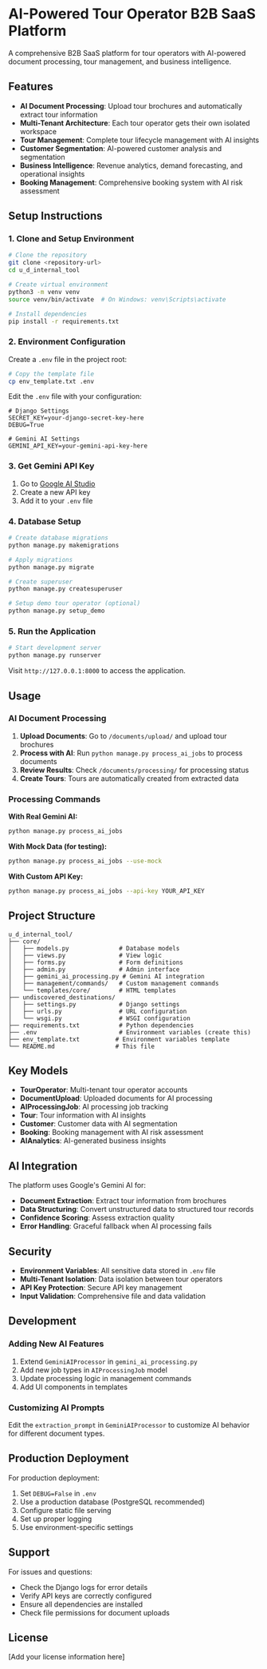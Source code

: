 # AI-Powered Tour Operator B2B SaaS Platform

A comprehensive B2B SaaS platform for tour operators with AI-powered document processing, tour management, and business intelligence.

## Features

- **AI Document Processing**: Upload tour brochures and automatically extract tour information
- **Multi-Tenant Architecture**: Each tour operator gets their own isolated workspace
- **Tour Management**: Complete tour lifecycle management with AI insights
- **Customer Segmentation**: AI-powered customer analysis and segmentation
- **Business Intelligence**: Revenue analytics, demand forecasting, and operational insights
- **Booking Management**: Comprehensive booking system with AI risk assessment

## Setup Instructions

### 1. Clone and Setup Environment

```bash
# Clone the repository
git clone <repository-url>
cd u_d_internal_tool

# Create virtual environment
python3 -m venv venv
source venv/bin/activate  # On Windows: venv\Scripts\activate

# Install dependencies
pip install -r requirements.txt
```

### 2. Environment Configuration

Create a `.env` file in the project root:

```bash
# Copy the template file
cp env_template.txt .env
```

Edit the `.env` file with your configuration:

```env
# Django Settings
SECRET_KEY=your-django-secret-key-here
DEBUG=True

# Gemini AI Settings
GEMINI_API_KEY=your-gemini-api-key-here
```

### 3. Get Gemini API Key

1. Go to [Google AI Studio](https://makersuite.google.com/app/apikey)
2. Create a new API key
3. Add it to your `.env` file

### 4. Database Setup

```bash
# Create database migrations
python manage.py makemigrations

# Apply migrations
python manage.py migrate

# Create superuser
python manage.py createsuperuser

# Setup demo tour operator (optional)
python manage.py setup_demo
```

### 5. Run the Application

```bash
# Start development server
python manage.py runserver
```

Visit `http://127.0.0.1:8000` to access the application.

## Usage

### AI Document Processing

1. **Upload Documents**: Go to `/documents/upload/` and upload tour brochures
2. **Process with AI**: Run `python manage.py process_ai_jobs` to process documents
3. **Review Results**: Check `/documents/processing/` for processing status
4. **Create Tours**: Tours are automatically created from extracted data

### Processing Commands

**With Real Gemini AI:**
```bash
python manage.py process_ai_jobs
```

**With Mock Data (for testing):**
```bash
python manage.py process_ai_jobs --use-mock
```

**With Custom API Key:**
```bash
python manage.py process_ai_jobs --api-key YOUR_API_KEY
```

## Project Structure

```
u_d_internal_tool/
├── core/
│   ├── models.py              # Database models
│   ├── views.py               # View logic
│   ├── forms.py               # Form definitions
│   ├── admin.py               # Admin interface
│   ├── gemini_ai_processing.py # Gemini AI integration
│   ├── management/commands/   # Custom management commands
│   └── templates/core/        # HTML templates
├── undiscovered_destinations/
│   ├── settings.py            # Django settings
│   ├── urls.py                # URL configuration
│   └── wsgi.py                # WSGI configuration
├── requirements.txt           # Python dependencies
├── .env                       # Environment variables (create this)
├── env_template.txt          # Environment variables template
└── README.md                 # This file
```

## Key Models

- **TourOperator**: Multi-tenant tour operator accounts
- **DocumentUpload**: Uploaded documents for AI processing
- **AIProcessingJob**: AI processing job tracking
- **Tour**: Tour information with AI insights
- **Customer**: Customer data with AI segmentation
- **Booking**: Booking management with AI risk assessment
- **AIAnalytics**: AI-generated business insights

## AI Integration

The platform uses Google's Gemini AI for:

- **Document Extraction**: Extract tour information from brochures
- **Data Structuring**: Convert unstructured data to structured tour records
- **Confidence Scoring**: Assess extraction quality
- **Error Handling**: Graceful fallback when AI processing fails

## Security

- **Environment Variables**: All sensitive data stored in `.env` file
- **Multi-Tenant Isolation**: Data isolation between tour operators
- **API Key Protection**: Secure API key management
- **Input Validation**: Comprehensive file and data validation

## Development

### Adding New AI Features

1. Extend `GeminiAIProcessor` in `gemini_ai_processing.py`
2. Add new job types in `AIProcessingJob` model
3. Update processing logic in management commands
4. Add UI components in templates

### Customizing AI Prompts

Edit the `extraction_prompt` in `GeminiAIProcessor` to customize AI behavior for different document types.

## Production Deployment

For production deployment:

1. Set `DEBUG=False` in `.env`
2. Use a production database (PostgreSQL recommended)
3. Configure static file serving
4. Set up proper logging
5. Use environment-specific settings

## Support

For issues and questions:
- Check the Django logs for error details
- Verify API keys are correctly configured
- Ensure all dependencies are installed
- Check file permissions for document uploads

## License

[Add your license information here]
